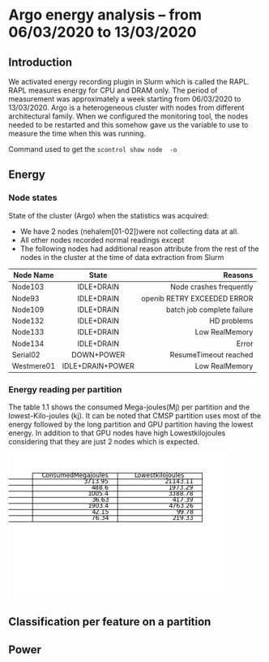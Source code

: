 # Argo energy analysis – from 06/03/2020 to 13/03/2020

## Introduction
We activated energy recording plugin in Slurm which is called the RAPL. RAPL measures energy for CPU and DRAM only.  The period of measurement was approximately a week starting from 06/03/2020 to 13/03/2020. Argo is a heterogeneous cluster with nodes from different architectural family.  When we configured the monitoring tool, the nodes needed to be restarted and this somehow gave us the variable to use to measure the time when this was running.

Command used to get the `scontrol show node  -o `

## Energy 

### Node states
State of the cluster (Argo) when the statistics was acquired:
* We have 2 nodes (nehalem[01-02])were not collecting data at all.
* All other nodes recorded normal readings except
* The following nodes had additional reason attribute from the rest of the nodes in the cluster at the time of data extraction from Slurm

| Node Name        | State         | Reasons  |
| -------------    |:-------------:| --------:|
| Node103          | IDLE+DRAIN    | Node crashes frequently |
| Node93           | IDLE+DRAIN    |  openib RETRY EXCEEDED ERROR |
| Node109          | IDLE+DRAIN     |  batch job complete failure |
| Node132          | IDLE+DRAIN     |    HD problems |
| Node133          | IDLE+DRAIN      |    Low RealMemory |
| Node134          | IDLE+DRAIN      |    Error |
| Serial02         | DOWN+POWER      |    ResumeTimeout reached |
| Westmere01       | IDLE+DRAIN+POWER   |    Low RealMemory |


### Energy reading per partition 
The table 1.1 shows the consumed Mega-joules(Mj) per partition and the lowest-Kilo-joules (kj). It can be noted that CMSP partition uses most of the energy followed by the long partition and GPU partition having the lowest energy. In addition to that GPU nodes have high Lowestkilojoules considering that they are just 2 nodes which is expected.

![partition_table](partition_table.png)


## Classification per feature on a partition 


## Power 







